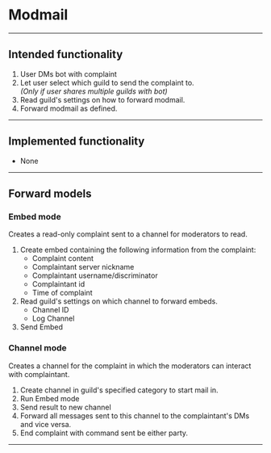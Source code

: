 # Modmail

---

## Intended functionality

1. User DMs bot with complaint
2. Let user select which guild to send the complaint to.\
*(Only if user shares multiple guilds with bot)*
3. Read guild's settings on how to forward modmail.
4. Forward modmail as defined.

---

## Implemented functionality

- None

---

## Forward models

### Embed mode

Creates a read-only complaint sent to a channel for moderators to read.

1. Create embed containing the following information from the complaint:
    - Complaint content
    - Complaintant server nickname
    - Complaintant username/discriminator
    - Complaintant id
    - Time of complaint
2. Read guild's settings on which channel to forward embeds.
    - Channel ID
    - Log Channel
3. Send Embed

### Channel mode

Creates a channel for the complaint in which the moderators can interact with complaintant.

1. Create channel in guild's specified category to start mail in.
2. Run Embed mode
3. Send result to new channel
4. Forward all messages sent to this channel to the complaintant's DMs and vice versa.
5. End complaint with command sent be either party.

---